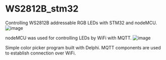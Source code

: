 # WS2812B_stm32
Controlling WS2812B addressable RGB LEDs with STM32 and nodeMCU. 
![image](https://github.com/sadikozel/WS2812B_stm32/assets/72810147/cd9e2486-ec78-4b32-9c08-8bb5e7e1e45d)

nodeMCU was used for controlling LEDs by WiFi with MQTT. 
![image](https://github.com/sadikozel/WS2812B_stm32/assets/72810147/4f2d8860-d4f1-46ad-bbfc-37c1dffacd4e)

Simple color picker program built with Delphi. MQTT components are used to establish connection over WiFi.
